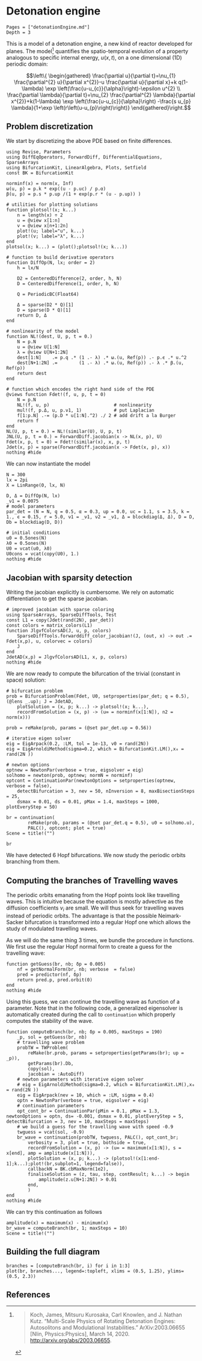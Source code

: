 # Detonation engine

```@contents
Pages = ["detonationEngine.md"]
Depth = 3
```

This is a model of a detonation engine, a new kind of reactor developed for planes.
The model[^Koch] quantifies the spatio-temporal evolution of a property analogous to specific internal energy, $u(x,t)$, on a one dimensional (1D) periodic domain:


$$\left\{
\begin{gathered}
\frac{\partial u}{\partial t}=\nu_{1} \frac{\partial^{2} u}{\partial x^{2}}-u \frac{\partial u}{\partial x}+k q(1-\lambda) \exp \left(\frac{u-u_{c}}{\alpha}\right)-\epsilon u^{2} \\
\frac{\partial \lambda}{\partial t}=\nu_{2} \frac{\partial^{2} \lambda}{\partial x^{2}}+k(1-\lambda) \exp \left(\frac{u-u_{c}}{\alpha}\right) -\frac{s u_{p} \lambda}{1+\exp \left(r\left(u-u_{p}\right)\right)}
\end{gathered}\right.$$

## Problem discretization

We start by discretizing the above PDE based on finite differences.

```@example DETENGINE
using Revise, Parameters
using DiffEqOperators, ForwardDiff, DifferentialEquations, SparseArrays
using BifurcationKit, LinearAlgebra, Plots, Setfield
const BK = BifurcationKit

norminf(x) = norm(x, Inf)
ω(u, p) = p.k * exp((u - p.uc) / p.α)
β(u, p) = p.s * p.up /(1 + exp(p.r * (u - p.up)) )

# utilities for plotting solutions
function plotsol!(x; k...)
	n = length(x) ÷ 2
	u = @view x[1:n]
	v = @view x[n+1:2n]
	plot!(u; label="u", k...)
	plot!(v; label="λ", k...)
end
plotsol(x; k...) = (plot();plotsol!(x; k...))

# function to build derivative operators
function DiffOp(N, lx; order = 2)
	h = lx/N

	D2 = CenteredDifference(2, order, h, N)
	D = CenteredDifference(1, order, h, N)

	Q = PeriodicBC(Float64)

	Δ = sparse(D2 * Q)[1]
	D = sparse(D * Q)[1]
	return D, Δ
end

# nonlinearity of the model
function NL!(dest, U, p, t = 0.)
	N = p.N
	u = @view U[1:N]
	λ = @view U[N+1:2N]
	dest[1:N]    .= p.q .* (1 .- λ) .* ω.(u, Ref(p)) .- p.ϵ .* u.^2
	dest[N+1:2N] .=        (1 .- λ) .* ω.(u, Ref(p)) .- λ .* β.(u, Ref(p))
	return dest
end

# function which encodes the right hand side of the PDE
@views function Fdet!(f, u, p, t = 0)
	N = p.N
	NL!(f, u, p) 						# nonlinearity
	mul!(f, p.Δ, u, p.ν1, 1) 			# put Laplacian
	f[1:p.N] .-= (p.D * u[1:N].^2) ./ 2	# add drift a la Burger
	return f
end
NL(U, p, t = 0.) = NL!(similar(U), U, p, t)
JNL(U, p, t = 0.) = ForwardDiff.jacobian(x -> NL(x, p), U)
Fdet(x, p, t = 0) = Fdet!(similar(x), x, p, t)
Jdet(x, p) = sparse(ForwardDiff.jacobian(x -> Fdet(x, p), x))
nothing #hide
```

We can now instantiate the model

```@example DETENGINE
N = 300
lx = 2pi
X = LinRange(0, lx, N)

D, Δ = DiffOp(N, lx)
_ν1 = 0.0075
# model parameters
par_det = (N = N, q = 0.5, α = 0.3, up = 0.0, uc = 1.1, s = 3.5, k = 1., ϵ = 0.15, r = 5.0, ν1 = _ν1, ν2 = _ν1, Δ = blockdiag(Δ, Δ), D = D, Db = blockdiag(D, D))

# initial conditions
u0 = 0.5ones(N)
λ0 = 0.5ones(N)
U0 = vcat(u0, λ0)
U0cons = vcat(copy(U0), 1.)
nothing #hide
```

## Jacobian with sparsity detection

Writing the jacobian explicitly is cumbersome. We rely on automatic differentiation to get the sparse jacobian.

```@example DETENGINE
# improved jacobian with sparse coloring
using SparseArrays, SparseDiffTools, Test
const L1 = copy(Jdet(rand(2N), par_det))
const colors = matrix_colors(L1)
function JlgvfColorsAD(J, u, p, colors)
	SparseDiffTools.forwarddiff_color_jacobian!(J, (out, x) -> out .= Fdet(x,p), u, colorvec = colors)
	J
end
JdetAD(x,p) = JlgvfColorsAD(L1, x, p, colors)
nothing #hide
```

We are now ready to compute the bifurcation of the trivial (constant in space) solution:

```@example DETENGINE
# bifurcation problem
prob = BifurcationProblem(Fdet, U0, setproperties(par_det; q = 0.5), (@lens _.up); J = JdetAD,
	plotSolution = (x, p; k...) -> plotsol!(x; k...),
	recordFromSolution = (x, p) -> (u∞ = norminf(x[1:N]), n2 = norm(x)))

prob = reMake(prob, params = (@set par_det.up = 0.56))

# iterative eigen solver
eig = EigArpack(0.2, :LM, tol = 1e-13, v0 = rand(2N))
eig = EigArnoldiMethod(sigma=0.2, which = BifurcationKit.LM(),x₀ = rand(2N ))

# newton options
optnew = NewtonPar(verbose = true, eigsolver = eig)
solhomo = newton(prob, optnew; normN = norminf)
optcont = ContinuationPar(newtonOptions = setproperties(optnew, verbose = false),
	detectBifurcation = 3, nev = 50, nInversion = 8, maxBisectionSteps = 25,
	dsmax = 0.01, ds = 0.01, pMax = 1.4, maxSteps = 1000, plotEveryStep = 50)

br = continuation(
		reMake(prob, params = (@set par_det.q = 0.5), u0 = solhomo.u),
		PALC(), optcont; plot = true)
Scene = title!("")
```

```@example DETENGINE
br
```

We have detected 6 Hopf bifurcations. We now study the periodic orbits branching from them.

## Computing the branches of Travelling waves

The periodic orbits emanating from the Hopf points look like travelling waves. This is intuitive because the equation is mostly advective as the diffusion coefficients $\nu_i$ are small. We will thus seek for travelling waves instead of periodic orbits. The advantage is that the possible Neimark-Sacker bifurcation is transformed into a regular Hopf one which allows the study of modulated travelling waves.

As we will do the same thing 3 times, we bundle the procedure in functions. We first use the regular Hopf normal form to create a guess for the travelling wave:

```@example DETENGINE
function getGuess(br, nb; δp = 0.005)
	nf = getNormalForm(br, nb; verbose  = false)
	pred = predictor(nf, δp)
	return pred.p, pred.orbit(0)
end
nothing #hide
```

Using this guess, we can continue the travelling wave as function of a parameter. Note that in the following code, a generalized eigensolver is automatically created during the call to `continuation` which properly computes the stability of the wave.

```@example DETENGINE
function computeBranch(br, nb; δp = 0.005, maxSteps = 190)
	_p, sol = getGuess(br, nb)
	# travelling wave problem
	probTW = TWProblem(
		reMake(br.prob, params = setproperties(getParams(br); up = _p)),
		getParams(br).Db,
		copy(sol),
		jacobian = :AutoDiff)
	# newton parameters with iterative eigen solver
	# eig = EigArnoldiMethod(sigma=0.2, which = BifurcationKit.LM(),x₀ = rand(2N ))
	eig = EigArpack(nev = 10, which = :LM, sigma = 0.4)
	optn = NewtonPar(verbose = true, eigsolver = eig)
	# continuation parameters
	opt_cont_br = ContinuationPar(pMin = 0.1, pMax = 1.3, newtonOptions = optn, ds= -0.001, dsmax = 0.01, plotEveryStep = 5, detectBifurcation = 3, nev = 10, maxSteps = maxSteps)
	# we build a guess for the travelling wave with speed -0.9
	twguess = vcat(sol, -0.9)
	br_wave = continuation(probTW, twguess, PALC(), opt_cont_br;
		verbosity = 3, plot = true, bothside = true,
		recordFromSolution = (x, p) -> (u∞ = maximum(x[1:N]), s = x[end], amp = amplitude(x[1:N])),
		plotSolution = (x, p; k...) -> (plotsol!(x[1:end-1];k...);plot!(br,subplot=1, legend=false)),
		callbackN = BK.cbMaxNorm(1e2),
		finaliseSolution = (z, tau, step, contResult; k...) -> begin
			amplitude(z.u[N+1:2N]) > 0.01
		end,
		)
end
nothing #hide
```

We can try this continuation as follows

```@example DETENGINE
amplitude(x) = maximum(x) - minimum(x)
br_wave = computeBranch(br, 1; maxSteps = 10)
Scene = title!("")
```

## Building the full diagram

```@example DETENGINE
branches = [computeBranch(br, i) for i in 1:3]
plot(br, branches..., legend=:topleft, xlims = (0.5, 1.25), ylims=(0.5, 2.3))
```


## References

[^Koch]:> Koch, James, Mitsuru Kurosaka, Carl Knowlen, and J. Nathan Kutz. “Multi-Scale Physics of Rotating Detonation Engines: Autosolitons and Modulational Instabilities.” ArXiv:2003.06655 [Nlin, Physics:Physics], March 14, 2020. http://arxiv.org/abs/2003.06655.

